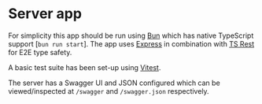 # Server app

For simplicity this app should be run using [Bun](https://bun.sh/) which has native TypeScript support [`bun run start`].
The app uses [Express](https://expressjs.com/) in combination with [TS Rest](https://ts-rest.com/) for E2E type safety.

A basic test suite has been set-up using [Vitest](https://vitest.dev/).

The server has a Swagger UI and JSON configured which can be viewed/inspected at `/swagger` and `/swagger.json` respectively.
